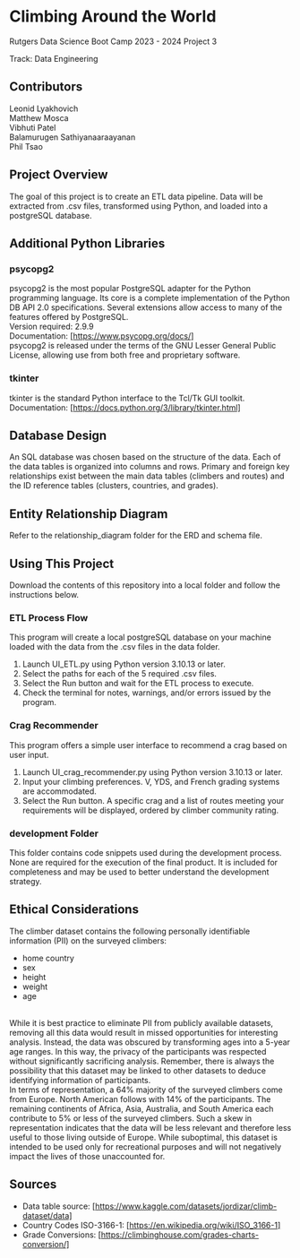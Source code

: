 # Climbing Around the World

Rutgers Data Science Boot Camp 2023 - 2024
Project 3 

Track: Data Engineering

## Contributors

Leonid Lyakhovich<br>
Matthew Mosca<br>
Vibhuti Patel<br>
Balamurugen Sathiyanaaraayanan<br>
Phil Tsao

## Project Overview
The goal of this project is to create an ETL data pipeline. Data will be extracted from .csv files, transformed using Python, and loaded into a postgreSQL database.

## Additional Python Libraries 
### psycopg2 
psycopg2 is the most popular PostgreSQL adapter for the Python programming language. Its core is a complete implementation of the Python DB API 2.0 specifications. Several extensions allow access to many of the features offered by PostgreSQL.<br>
Version required: 2.9.9<br>
Documentation: [https://www.psycopg.org/docs/]<br>
psycopg2 is released under the terms of the GNU Lesser General Public License, allowing use from both free and proprietary software.

### tkinter
tkinter is the standard Python interface to the Tcl/Tk GUI toolkit.<br>
Documentation: [https://docs.python.org/3/library/tkinter.html]

## Database Design
An SQL database was chosen based on the structure of the data. Each of the data tables is organized into columns and rows. Primary and foreign key relationships exist between the main data tables (climbers and routes) and the ID reference tables (clusters, countries, and grades).

## Entity Relationship Diagram
Refer to the relationship_diagram folder for the ERD and schema file.

## Using This Project
Download the contents of this repository into a local folder and follow the instructions below.

### ETL Process Flow
This program will create a local postgreSQL database on your machine loaded with the data from the .csv files in the data folder.
1. Launch UI_ETL.py using Python version 3.10.13 or later.
2. Select the paths for each of the 5 required .csv files.
3. Select the Run button and wait for the ETL process to execute.
4. Check the terminal for notes, warnings, and/or errors issued by the program.

### Crag Recommender
This program offers a simple user interface to recommend a crag based on user input.
1. Launch UI_crag_recommender.py using Python version 3.10.13 or later.
2. Input your climbing preferences. V, YDS, and French grading systems are accommodated.
3. Select the Run button. A specific crag and a list of routes meeting your requirements will be displayed, ordered by climber community rating.

### development Folder
This folder contains code snippets used during the development process. None are required for the execution of the final product. It is included for completeness and may be used to better understand the development strategy.

## Ethical Considerations
The climber dataset contains the following personally identifiable information (PII) on the surveyed climbers: 
- home country
- sex
- height
- weight
- age<br>
<br>
While it is best practice to eliminate PII from publicly available datasets, removing all this data would result in missed opportunities for interesting analysis. Instead, the data was obscured by transforming ages into a 5-year age ranges. In this way, the privacy of the participants was respected without significantly sacrificing analysis. Remember, there is always the possibility that this dataset may be linked to other datasets to deduce identifying information of participants.<br>
In terms of representation, a 64% majority of the surveyed climbers come from Europe. North American follows with 14% of the participants. The remaining continents of Africa, Asia, Australia, and South America each contribute to 5% or less of the surveyed climbers. Such a skew in representation indicates that the data will be less relevant and therefore less useful to those living outside of Europe. While suboptimal, this dataset is intended to be used only for recreational purposes and will not negatively impact the lives of those unaccounted for. <br>

## Sources
+ Data table source: [https://www.kaggle.com/datasets/jordizar/climb-dataset/data]
+ Country Codes ISO-3166-1: [https://en.wikipedia.org/wiki/ISO_3166-1]
+ Grade Conversions: [https://climbinghouse.com/grades-charts-conversion/]

